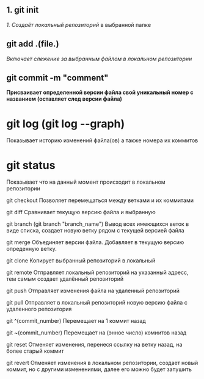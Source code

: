 ## 1. git init

 _1. Создаёт_ *локальный* *репозиторий* в выбранной папке

## git add .(file.)
_Включает слежение за выбранным файлом в локальном репозитории_

## git commit -m "comment"

__Присваивает определенной версии файла свой уникальный номер с названием (оставляет след версии файла)__

# git log (git log --graph)
Показывает историю изменений файла(ов) а также номера их коммитов
# git status
Показывает что на данный момент происходит в локальном репозитории

git checkout
Позволяет перемещаться между ветками и их коммитами

git diff
Сравнивает текущую версию файла и выбранную

git branch (git branch "branch_name")
Вывод всех имеющихся веток в виде списка, создает новую ветку рядом с текущей версией файла

git merge
Объединяет версии файла. Добавляет в текущую версию опреденную ветку.

git clone
Копирует выбранный репозиторий в локальный

git remote
Отправляет локальный репозиторий на указанный адресс, тем самым создает удалённый репозиторий

git push
Отправляет изменения файла на удаленный репозиторий

git pull
Отправляет в локальный репозиторий новую версию файла с удаленного репозитория

git ^(commit_number)
Перемещает на 1 коммит назад

git ~(commit_number)
Перемещает на (энное число) комиитов назад

git reset
Отменяет изменения, перенеся ссылку на ветку назад, на более старый коммит

git revert
Отменяет изменения в локальном репозитории, создает новый коммит, но с другими изменениями, далее его можно будет запушить